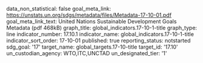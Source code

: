 data_non_statistical: false
goal_meta_link: https://unstats.un.org/sdgs/metadata/files/Metadata-17-10-01.pdf
goal_meta_link_text: United Nations Sustainable Development Goals Metadata (pdf 468kB)
graph_title: global_indicators.17-10-1-title
graph_type: line
indicator_number: 17.10.1
indicator_name: global_indicators.17-10-1-title
indicator_sort_order: 17-10-01
published: true
reporting_status: notstarted
sdg_goal: '17'
target_name: global_targets.17-10-title
target_id: '17.10'
un_custodian_agency: WTO,ITC,UNCTAD
un_designated_tier: '1'